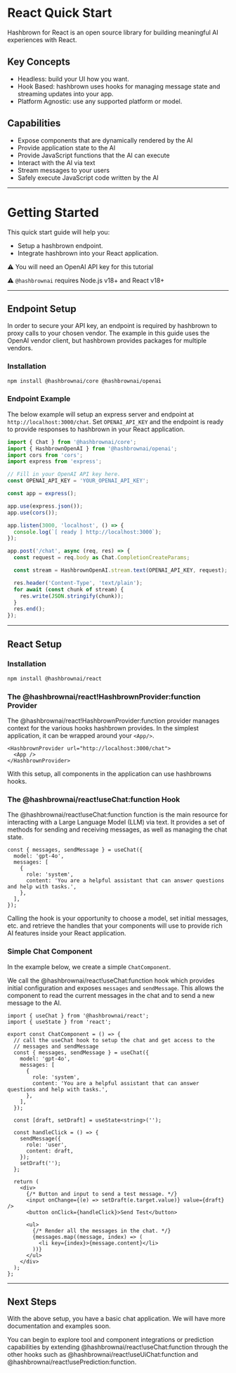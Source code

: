 # React Quick Start

Hashbrown for React is an open source library for building meaningful AI experiences with React.

## Key Concepts

- Headless: build your UI how you want.
- Hook Based: hashbrown uses hooks for managing message state and streaming updates into your app.
- Platform Agnostic: use any supported platform or model.

## Capabilities

- Expose components that are dynamically rendered by the AI
- Provide application state to the AI
- Provide JavaScript functions that the AI can execute
- Interact with the AI via text
- Stream messages to your users
- Safely execute JavaScript code written by the AI

---

# Getting Started

This quick start guide will help you:

- Setup a hashbrown endpoint.
- Integrate hashbrown into your React application.

⚠️ You will need an OpenAI API key for this tutorial

⚠️ `@hashbrownai` requires Node.js v18+ and React v18+

---

## Endpoint Setup

In order to secure your API key, an endpoint is required by hashbrown to proxy calls to your chosen vendor. The example in this guide uses the OpenAI vendor client, but hashbrown provides packages for multiple vendors.

### Installation

```sh
npm install @hashbrownai/core @hashbrownai/openai
```

### Endpoint Example

The below example will setup an express server and endpoint at `http://localhost:3000/chat`.
Set `OPENAI_API_KEY` and the endpoint is ready to provide responses to hashbrown in your React application.

<www-code-example header="server.ts">

```ts
import { Chat } from '@hashbrownai/core';
import { HashbrownOpenAI } from '@hashbrownai/openai';
import cors from 'cors';
import express from 'express';

// Fill in your OpenAI API key here.
const OPENAI_API_KEY = 'YOUR_OPENAI_API_KEY';

const app = express();

app.use(express.json());
app.use(cors());

app.listen(3000, 'localhost', () => {
  console.log(`[ ready ] http://localhost:3000`);
});

app.post('/chat', async (req, res) => {
  const request = req.body as Chat.CompletionCreateParams;

  const stream = HashbrownOpenAI.stream.text(OPENAI_API_KEY, request);

  res.header('Content-Type', 'text/plain');
  for await (const chunk of stream) {
    res.write(JSON.stringify(chunk));
  }
  res.end();
});
```

</www-code-example>

---

## React Setup

### Installation

```sh
npm install @hashbrownai/react
```

### The @hashbrownai/react!HashbrownProvider:function Provider

The @hashbrownai/react!HashbrownProvider:function provider manages context for the various hooks hashbrown provides. In the simplest application, it can be wrapped around your `<App/>`.

```tsx
<HashbrownProvider url="http://localhost:3000/chat">
  <App />
</HashbrownProvider>
```

With this setup, all components in the application can use hashbrowns hooks.

### The @hashbrownai/react!useChat:function Hook

The @hashbrownai/react!useChat:function function is the main resource for interacting with a Large Language Model (LLM) via text.
It provides a set of methods for sending and receiving messages, as well as managing the chat state.

```tsx
const { messages, sendMessage } = useChat({
  model: 'gpt-4o',
  messages: [
    {
      role: 'system',
      content: 'You are a helpful assistant that can answer questions and help with tasks.',
    },
  ],
});
```

Calling the hook is your opportunity to choose a model, set initial messages, etc. and retrieve the handles that your components will use to provide rich AI features inside your React application.

### Simple Chat Component

In the example below, we create a simple `ChatComponent`.

We call the @hashbrownai/react!useChat:function hook which provides initial configuration and exposes `messages` and `sendMessage`. This allows the component to read the current messages in the chat and to send a new message to the AI.

<www-code-example header="chat-component.tsx">

```tsx
import { useChat } from '@hashbrownai/react';
import { useState } from 'react';

export const ChatComponent = () => {
  // call the useChat hook to setup the chat and get access to the
  // messages and sendMessage
  const { messages, sendMessage } = useChat({
    model: 'gpt-4o',
    messages: [
      {
        role: 'system',
        content: 'You are a helpful assistant that can answer questions and help with tasks.',
      },
    ],
  });

  const [draft, setDraft] = useState<string>('');

  const handleClick = () => {
    sendMessage({
      role: 'user',
      content: draft,
    });
    setDraft('');
  };

  return (
    <div>
      {/* Button and input to send a test message. */}
      <input onChange={(e) => setDraft(e.target.value)} value={draft} />
      <button onClick={handleClick}>Send Test</button>

      <ul>
        {/* Render all the messages in the chat. */}
        {messages.map((message, index) => (
          <li key={index}>{message.content}</li>
        ))}
      </ul>
    </div>
  );
};
```

</www-code-example>

---

## Next Steps

With the above setup, you have a basic chat application. We will have more documentation and examples soon.

You can begin to explore tool and component integrations or prediction capabilities by extending @hashbrownai/react!useChat:function through the other hooks such as @hashbrownai/react!useUiChat:function and @hashbrownai/react!usePrediction:function.
